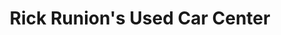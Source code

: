 ---
title: "Rick Runion's Used Car Center"
url: /findlay/rick-runions-used-car-center/
shop: car
---